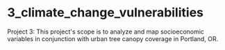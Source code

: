 # 3_climate_change_vulnerabilities
Project 3: This project's scope is to analyze and map socioeconomic variables in conjunction with urban tree canopy coverage in Portland, OR. 
